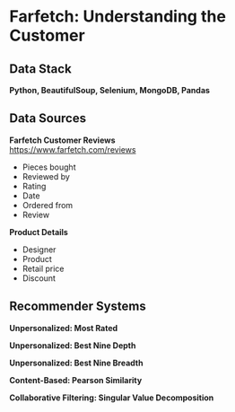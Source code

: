 # Farfetch: Understanding the Customer

## Data Stack

**Python, BeautifulSoup, Selenium, MongoDB, Pandas**

## Data Sources

**Farfetch Customer Reviews**<br>
https://www.farfetch.com/reviews

* Pieces bought
* Reviewed by
* Rating
* Date
* Ordered from
* Review

**Product Details**
* Designer
* Product
* Retail price
* Discount

## Recommender Systems

**Unpersonalized: Most Rated**

**Unpersonalized: Best Nine Depth**

**Unpersonalized: Best Nine Breadth**

**Content-Based: Pearson Similarity**

**Collaborative Filtering: Singular Value Decomposition**